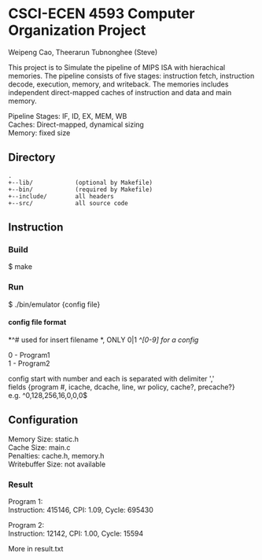 # CSCI-ECEN 4593 Computer Organization Project  
Weipeng Cao, Theerarun Tubnonghee (Steve)  

This project is to Simulate the pipeline of MIPS ISA with hierachical memories. The pipeline consists of five stages: instruction fetch, instruction decode, execution, memory, and writeback. The memories includes independent direct-mapped caches of instruction and data and main memory.

Pipeline Stages: IF, ID, EX, MEM, WB  
Caches: Direct-mapped, dynamical sizing  
Memory: fixed size  
  
Directory
---------
    .
    +--lib/            (optional by Makefile)
    +--bin/            (required by Makefile)
    +--include/        all headers
    +--src/            all source code

## Instruction
### Build
$ make

### Run
$ ./bin/emulator {config file}

#### config file format
*^\# used for insert filename *, ONLY 0|1 
*^[0-9] for a config*  

0 - Program1  
1 - Program2  

config start with number and each is separated with delimiter ','  
fields {program #, icache, dcache, line, wr policy, cache?, precache?}   
e.g. ^0,128,256,16,0,0,0$  

## Configuration
Memory Size: static.h  
Cache Size: main.c  
Penalties: cache.h, memory.h  
Writebuffer Size: not available  

### Result
Program 1:  
Instruction: 415146, CPI: 1.09, Cycle: 695430  

Program 2:  
Instruction: 12142, CPI: 1.00, Cycle: 15594  

More in result.txt


